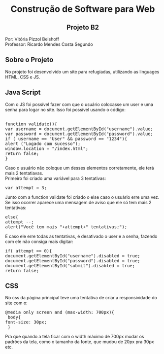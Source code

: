 <div align="center">

# Construção de Software para Web
## Projeto B2
     
</div>
Por: Vitória Pizzol Belshoff </br>
Professor: Ricardo Mendes Costa Segundo</br>

## Sobre o Projeto

No projeto foi desenvolvido um site para refugiadas, utilizando as linguages HTML, CSS e JS. 

## Java Script

Com o JS foi possível fazer com que o usuário colocasse um user e uma senha para logar no site. Isso foi possível usando o código: 

<pre> 
function validate(){
var username = document.getElementById("username").value;
var password = document.getElementById("password").value;
if ( username == "User" && password == "1234"){
alert ("Logado com sucesso");
window.location = "/index.html"; 
return false;
}
</pre>

Caso o usuário não coloque um desses elementos corretamente, ele terá mais 2 tentatiavas. <br/>
Primeiro foi criado uma variável para 3 tentativas:
<pre>
var attempt = 3; 
</pre>

Junto com a function validate foi criado o else caso o usuário erre uma vez. Se isso ocorrer aparece uma mensagem de aviso que ele só tem mais 2 tentativas:
<pre>
else{
attempt --;
alert("Você tem mais "+attempt+" tentativas;");
</pre>

E caso ele erre todas as tentativas, é desativado o user e a senha, fazendo com ele não consiga mais digitar:
<pre>
if( attempt == 0){
document.getElementById("username").disabled = true;
document.getElementById("password").disabled = true;
document.getElementById("submit").disabled = true;
return false;
</pre>

## CSS
No css da página principal teve uma tentativa de criar a responsividade do site com o:
<pre>
@media only screen and (max-width: 700px){
 body{
font-size: 30px;
 }
</pre>

Pra que quando a tela ficar com o width máximo de 700px mudar os padrões da tela, como o tamanho da fonte, que mudou de 20px pra 30px etc.








